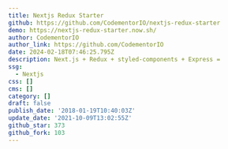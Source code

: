 ```yaml
---
title: Nextjs Redux Starter
github: https://github.com/CodementorIO/nextjs-redux-starter
demo: https://nextjs-redux-starter.now.sh/
author: CodementorIO
author_link: https://github.com/CodementorIO
date: 2024-02-18T07:46:25.795Z
description: Next.js + Redux + styled-components + Express =
ssg:
  - Nextjs
css: []
cms: []
category: []
draft: false
publish_date: '2018-01-19T10:40:03Z'
update_date: '2021-10-09T13:02:55Z'
github_star: 373
github_fork: 103
---
```

